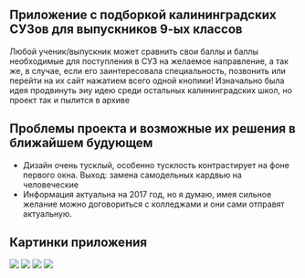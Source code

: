 ## Приложение с подборкой калининградских СУЗов для выпускников 9-ых классов
Любой ученик/выпускник может сравнить свои баллы и баллы необходимые для поступления в СУЗ на желаемое направление, а так же, в случае, если его заинтересовала 
специальность, позвонить или перейти на их сайт нажатием всего одной кнопики! Изначально была идея продвинуть эиу идею среди остальных калининградских школ, но 
проект так и пылится в архиве
## Проблемы проекта и возможные их решения в ближайшем будующем
* Дизайн очень тусклый, особенно тусклость контрастирует на фоне первого окна. Выход: замена самодельных кардвью на человеческие
* Информация актуальна на 2017 год, но я думаю, имея сильное желание можно договориться с колледжами и они сами отправят актуальную.
## Картинки приложения
![](https://ibb.co/vj0D3kd)
![](https://ibb.co/jzjGSvY)
![](https://ibb.co/n67rbtk)
![](https://ibb.co/3kDHQXj)

